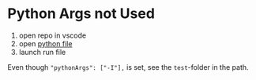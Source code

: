 # Python Args not Used

1. open repo in vscode
2. open [python file](./test/__init__.py)
3. launch run file

Even though `"pythonArgs": ["-I"],` is set, see the `test`-folder in the path.
